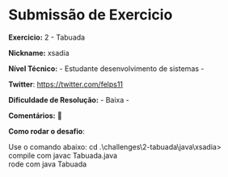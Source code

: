 # Submissão de Exercicio

**Exercicio:** 2 - Tabuada

**Nickname:** xsadia

**Nível Técnico:** - Estudante desenvolvimento de sistemas -

**Twitter**: https://twitter.com/felps11

**Dificuldade de Resolução:** - Baixa -

**Comentários:** :monkey: 

**Como rodar o desafio**: 

Use o comando abaixo: 
cd .\challenges\2-tabuada\java\xsadia> <br />
compile com javac Tabuada.java <br />
rode com java Tabuada<br />